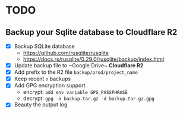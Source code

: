 # TODO

## Backup your Sqlite database to Cloudflare R2

- [x] Backup SQLite database
  - https://github.com/rusqlite/rusqlite
  - https://docs.rs/rusqlite/0.29.0/rusqlite/backup/index.html
- [x] Update backup file to ~Google Drive~ **Cloudflare R2**
- [x] Add prefix to the R2 file `backup/prod/project_name`
- [x] Keep recent `n` backups
- [x] Add GPG encryption support
  - encrypt: `add env variable GPG_PASSPHRASE`
  - decrypt: `gpg -o backup.tar.gz -d backup.tar.gz.gpg`
- [x] Beauty the output log
